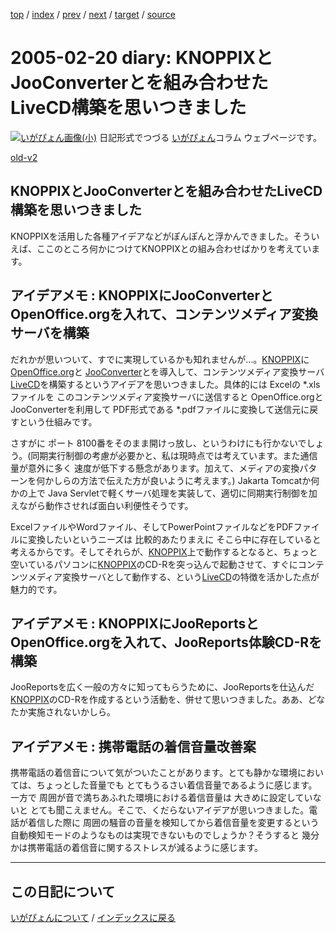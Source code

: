 [top](https://igapyon.github.io/diary/) 
 / [index](https://igapyon.github.io/diary/2005/index.html) 
 / [prev](https://igapyon.github.io/diary/2005/ig050221.html) 
 / [next](https://igapyon.github.io/diary/2005/ig050219.html) 
 / [target](https://igapyon.github.io/diary/2005/ig050220.html) 
 / [source](https://github.com/igapyon/diary/blob/gh-pages/2005/ig050220.html.src.md) 

2005-02-20 diary: KNOPPIXとJooConverterとを組み合わせたLiveCD構築を思いつきました
=====================================================================================================
[![いがぴょん画像(小)](https://igapyon.github.io/diary/images/iga200306s.jpg "いがぴょん")](https://igapyon.github.io/diary/memo/memoigapyon.html) 日記形式でつづる [いがぴょん](https://igapyon.github.io/diary/memo/memoigapyon.html)コラム ウェブページです。

[old-v2](ig050220-orig.html)

## KNOPPIXとJooConverterとを組み合わせたLiveCD構築を思いつきました

KNOPPIXを活用した各種アイデアなどがぽんぽんと浮かんできました。そういえば、ここのところ何かにつけてKNOPPIXとの組み合わせばかりを考えています。


## アイデアメモ : KNOPPIXにJooConverterとOpenOffice.orgを入れて、コンテンツメディア変換サーバを構築

だれかが思いついて、すでに実現しているかも知れませんが…。[KNOPPIX](http://www.igapyon.jp/igapyon/diary/keyword/knoppix.html)に [OpenOffice.org](http://ja.openoffice.org/)と [JooConverter](http://hp.vector.co.jp/authors/VA027994/joo/jooconverter.html)とを導入して、コンテンツメディア変換サーバ[LiveCD](http://www.igapyon.jp/igapyon/diary/keyword/livecd.html)を構築するというアイデアを思いつきました。具体的には
Excelの *.xlsファイルを このコンテンツメディア変換サーバに送信すると OpenOffice.orgとJooConverterを利用して
PDF形式である *.pdfファイルに変換して送信元に戻すという仕組みです。

さすがに ポート 8100番をそのまま開けっ放し、というわけにも行かないでしょう。(同期実行制御の考慮が必要かと、私は現時点では考えています。また通信量が意外に多く 速度が低下する懸念があります。加えて、メディアの変換パターンを何かしらの方法で伝えた方が良いように考えます。)
Jakarta Tomcatか何かの上で Java Servletで軽くサーバ処理を実装して、適切に同期実行制御を加えながら動作させれば面白い利便性そうです。

ExcelファイルやWordファイル、そしてPowerPointファイルなどをPDFファイルに変換したいというニーズは 比較的あたりまえに そこら中に存在していると考えるからです。そしてそれらが、[KNOPPIX](http://www.igapyon.jp/igapyon/diary/keyword/knoppix.html)上で動作するとなると、ちょっと空いているパソコンに[KNOPPIX](http://www.igapyon.jp/igapyon/diary/keyword/knoppix.html)のCD-Rを突っ込んで起動させて、すぐにコンテンツメディア変換サーバとして動作する、という[LiveCD](http://www.igapyon.jp/igapyon/diary/keyword/livecd.html)の特徴を活かした点が魅力的です。

## アイデアメモ : KNOPPIXにJooReportsとOpenOffice.orgを入れて、JooReports体験CD-Rを構築

JooReportsを広く一般の方々に知ってもらうために、JooReportsを仕込んだ[KNOPPIX](http://www.igapyon.jp/igapyon/diary/keyword/knoppix.html)のCD-Rを作成するという活動を、併せて思いつきました。ああ、どなたか実施されないかしら。

## アイデアメモ : 携帯電話の着信音量改善案

携帯電話の着信音について気がついたことがあります。とても静かな環境においては、ちょっとした音量でも とてもうるさい着信音量であるように感じます。一方で
  周囲が音で満ちあふれた環境における着信音量は 大きめに設定していないと とても聞こえません。そこで、くだらないアイデアが思いつきました。電話が着信した際に 周囲の騒音の音量を検知してから着信音量を変更するという自動検知モードのようなものは実現できないものでしょうか？そうすると 幾分かは携帯電話の着信音に関するストレスが減るように感じます。

----------------------------------------------------------------------------------------------------

## この日記について
[いがぴょんについて](https://igapyon.github.io/diary/memo/memoigapyon.html) / [インデックスに戻る](https://igapyon.github.io/diary/idxall.html)
